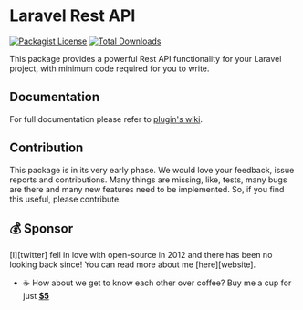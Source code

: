 # Laravel Rest API

[![Packagist License](https://poser.pugx.org/froiden/laravel-rest-api/license.png)]()
[![Total Downloads](https://poser.pugx.org/froiden/laravel-rest-api/d/total.png)](https://packagist.org/packages/froiden/laravel-rest-api)

This package provides a powerful Rest API functionality for your Laravel project, with minimum code required for you to write.

## Documentation
For full documentation please refer to [plugin's wiki](https://github.com/Froiden/laravel-rest-api/wiki).

## Contribution
This package is in its very early phase. We would love your feedback, issue reports and contributions. Many things are missing, like, tests, many bugs are there and many new features need to be implemented. So, if you find this useful, please contribute.

## 💰 Sponsor
[I][twitter] fell in love with open-source in 2012 and there has been no looking back since! You can read more about me [here][website].

- ☕ How about we get to know each other over coffee? Buy me a cup for just [**$5**][buymeacoffee]


<!-- Personl Links -->
[paypal]: https://paypal.com/froiden
[buymeacoffee]: https://www.buymeacoffee.com/froiden
